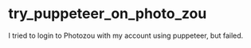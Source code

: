 # try_puppeteer_on_photo_zou
I tried to login to Photozou with my account using puppeteer, but failed.
